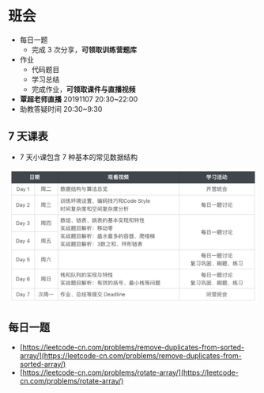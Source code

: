 # 班会

* 每日一题
  * 完成 3 次分享，**可领取训练营题库**
* 作业
  * 代码题目
  * 学习总结
  * 完成作业，**可领取课件与直播视频**
* **覃超老师直播** 20191107 20:30~22:00 
* 助教答疑时间 20:30~9:30

## 7 天课表

* 7 天小课包含 7 种基本的常见数据结构
    
![课程表](./images/schedule.png)

## 每日一题

* [https://leetcode-cn.com/problems/remove-duplicates-from-sorted-array/](https://leetcode-cn.com/problems/remove-duplicates-from-sorted-array/)
* [https://leetcode-cn.com/problems/rotate-array/](https://leetcode-cn.com/problems/rotate-array/)

